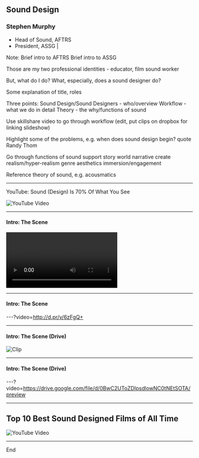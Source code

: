 ## Sound Design

### Stephen Murphy

- Head of Sound, AFTRS
- President, ASSG |

Note:
Brief intro to AFTRS
Brief intro to ASSG


Those are my two professional identities - educator, film sound worker

But, what do I do? What, especially, does a sound designer do?

Some explanation of title, roles

Three points:
Sound Design/Sound Designers - who/overview
Workflow - what we do in detail
Theory - the why/functions of sound



Use skillshare video to go through workflow (edit, put clips on dropbox for linking slideshow)

Highlight some of the problems, e.g. when does sound design begin?
quote Randy Thom

Go through functions of sound
support story world
narrative
create realism/hyper-realism
genre
aesthetics
immersion/engagement

Reference theory of sound, e.g. acousmatics

---

YouTube: Sound (Design) Is 70% Of What You See

![YouTube Video](https://www.youtube.com/embed/Jb2RRoEt4_M)

---

#### Intro: The Scene

![Clip](http://d.pr/v/6zFgQ.mp4)

---

#### Intro: The Scene

---?video=http://d.pr/v/6zFgQ+

---

#### Intro: The Scene (Drive)

![Clip](https://drive.google.com/file/d/0BwC2UToZDIpsdlowNC0tNEtSOTA/preview)

---

#### Intro: The Scene (Drive)

---?video=https://drive.google.com/file/d/0BwC2UToZDIpsdlowNC0tNEtSOTA/preview

---

## Top 10 Best Sound Designed Films of All Time
![YouTube Video](https://www.youtube.com/embed/GBrl96hyChc)

---

End